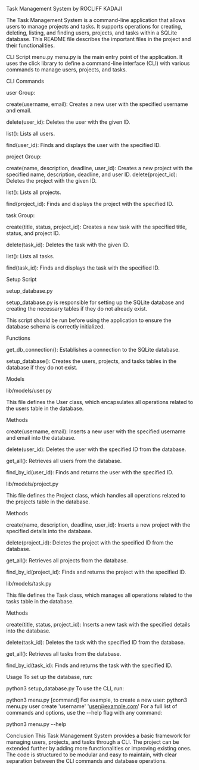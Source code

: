 Task Management System
by ROCLIFF KADAJI


The Task Management System is a command-line application that allows users to manage projects and tasks. 
It supports operations for creating, deleting, listing, and finding users, projects, and tasks within a SQLite database.
This README file describes the important files in the project and their functionalities.

CLI Script
menu.py
menu.py is the main entry point of the application.
It uses the click library to define a command-line interface (CLI) with various commands to manage users, projects, and tasks.

CLI Commands

user Group:

create(username, email): Creates a new user with the specified username and email.

delete(user_id): Deletes the user with the given ID.

list(): Lists all users.

find(user_id): Finds and displays the user with the specified ID.

project Group:

create(name, description, deadline, user_id): Creates a new project with the specified name, description, deadline, and user ID.
delete(project_id): Deletes the project with the given ID.


list(): Lists all projects.

find(project_id): Finds and displays the project with the specified ID.

task Group:

create(title, status, project_id): Creates a new task with the specified title, status, and project ID.

delete(task_id): Deletes the task with the given ID.

list(): Lists all tasks.

find(task_id): Finds and displays the task with the specified ID.

Setup Script

setup_database.py

setup_database.py is responsible for setting up the SQLite database and creating the necessary tables if they do not already exist. 

This script should be run before using the application to ensure the database schema is correctly initialized.

Functions

get_db_connection(): Establishes a connection to the SQLite database.

setup_database(): Creates the users, projects, and tasks tables in the database if they do not exist.

Models

lib/models/user.py

This file defines the User class, which encapsulates all operations related to the users table in the database.

Methods

create(username, email): Inserts a new user with the specified username and email into the database.

delete(user_id): Deletes the user with the specified ID from the database.

get_all(): Retrieves all users from the database.

find_by_id(user_id): Finds and returns the user with the specified ID.

lib/models/project.py

This file defines the Project class, which handles all operations related to the projects table in the database.

Methods

create(name, description, deadline, user_id): Inserts a new project with the specified details into the database.

delete(project_id): Deletes the project with the specified ID from the database.

get_all(): Retrieves all projects from the database.

find_by_id(project_id): Finds and returns the project with the specified ID.

lib/models/task.py

This file defines the Task class, which manages all operations related to the tasks table in the database.

Methods

create(title, status, project_id): Inserts a new task with the specified details into the database.

delete(task_id): Deletes the task with the specified ID from the database.

get_all(): Retrieves all tasks from the database.

find_by_id(task_id): Finds and returns the task with the specified ID.


Usage
To set up the database, run:

python3 setup_database.py
To use the CLI, run:

python3 menu.py [command]
For example, to create a new user:
python3 menu.py user create 'username' 'user@example.com'
For a full list of commands and options, use the --help flag with any command:

python3 menu.py --help


Conclusion
This Task Management System provides a basic framework for managing users, projects, and tasks through a CLI. 
The project can be extended further by adding more functionalities or improving existing ones. 
The code is structured to be modular and easy to maintain, with clear separation between the CLI commands and database operations.
